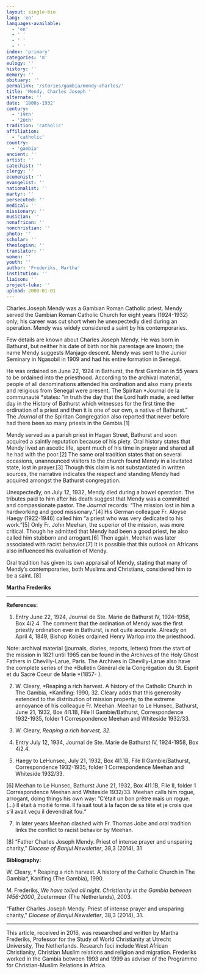 ```yaml
---
layout: single-bio
lang: 'en'
languages-available:
  - 'en'
  - ' '
  - ' '
  - ' '
index: 'primary'
categories: 'm'
eulogy: ''
history: ''
memory: ''
obituary: ''
permalink: '/stories/gambia/mendy-charles/'
title: 'Mendy, Charles Joseph '
alternate: ''
date: '1800s-1932'
century:
  - '19th'
  - '20th'
tradition: 'catholic'
affiliation:
  - 'catholic'
country:
  - 'gambia'
ancient: ''
artist: ''
catechist: ''
clergy: ''
ecumenist: ''
evangelist: ''
nationalist: ''
martyr: ''
persecuted: ''
medical: ''
missionary: ''
musician: ''
nonafrican: ''
nonchristian: ''
photo: ''
scholar: ''
theologian: ''
translator: ''
women: ''
youth: ''
author: 'Frederiks, Martha'
institution: ''
liaison: ''
project-luke: ''
upload: 2000-01-01
---
```



Charles Joseph Mendy was a Gambian Roman Catholic priest.  Mendy served the Gambian Roman Catholic Church for eight years (1924-1932)  only; his career was cut short when he unexpectedly died during an operation.  Mendy was widely considered a saint by his contemporaries.

Few  details are known about Charles Joseph Mendy. He was born in Bathurst, but neither  his date of birth nor his parentage are known; the name Mendy suggests Manjago  descent. Mendy was sent to the Junior Seminary in Ngasobil in 1909 and had his  entire formation in Senegal.

He  was ordained on June 22, 1924 in Bathurst, the first Gambian in 55 years to be  ordained into the priesthood. According to the archival material, people of all  denominations attended his ordination and also many priests and religious from  Senegal were present. The Spiritan *Journal de la communauté *states: &ldquo;in  truth the day that the Lord hath made, a red letter day in the History of  Bathurst which witnesses for the first time the ordination of a priest and then  it is one of our own, a native of Bathurst.&rdquo; The *Journal* of the Spiritan Congregation also reported that never  before had there been so many priests in the Gambia.[1]

Mendy  served as a parish priest in Hagan Street, Bathurst and soon acquired a saintly  reputation because of his piety. Oral history states that Mendy lived an  ascetic life, spent much of his time in prayer and shared all he had with the  poor.[2] The same oral tradition states that on several occasions, unannounced  visitors to the church found Mendy in a levitated state, lost in prayer.[3]  Though this claim is not substantiated in written sources, the narrative  indicates the respect and standing Mendy had acquired amongst the Bathurst  congregation.

Unexpectedly,  on July 12, 1932, Mendy died during a bowel operation. The tributes paid to him  after his death suggest that Mendy was a committed and compassionate pastor. The *Journal* records: &ldquo;The mission lost in  him a hardworking and good missionary.&rdquo;[4] His German colleague Fr. Aloyse  Haegy (1922-1946) called him &ldquo;a priest who was very dedicated to his work.&rdquo;[5]  Only Fr. John Meehan, the superior of the mission, was more critical. Though he  admitted that Mendy had been a good priest, he also called him stubborn and arrogant.[6]  Then again, Meehan was later associated with racist behavior.[7] It is possible  that this outlook on Africans also influenced his evaluation of Mendy.

Oral  tradition has given its own appraisal of Mendy, stating that many of Mendy&rsquo;s  contemporaries, both Muslims and Christians, considered him to be a saint. [8]

**Martha  Frederiks**

---

**References:**

1. Entry June 22,  1924, Journal de Ste. Marie de Bathurst IV, 1924-1958, Box 4i2.4. The comment  that the ordination of Mendy was the first priestly ordination ever in  Bathurst, is not quite accurate. Already on April 4, 1849, Bishop Kobès  ordained Henry Warlop into the priesthood.

Note:  archival material (journals, diaries, reports, letters) from the start of the  mission in 1821 until 1965 can be found in the Archives of the Holy Ghost  Fathers in Chevilly-Larue, Paris. The Archives in Chevilly-Larue also have the  complete series of the *Bulletin Général  de la Congrégation du St. Esprit et du Sacré Coeur de Marie *(1857- ).

2. W. Cleary, *Reaping a rich harvest. A history of the Catholic Church in The Gambia, *Kanifing: 1990, 32. Cleary adds that this generosity extended to the  distribution of mission property, to the extreme annoyance of his colleague Fr.  Meehan. Meehan to Le Hunsec, Bathurst, June 21, 1932, Box 4I1.1B, File II  Gambie/Bathurst, Correspondence 1932-1935, folder 1 Correspondence Meehan and  Whiteside 1932/33.

3. W. Cleary, *Reaping a rich harvest, 32.*

4. Entry July 12, 1934, Journal de Ste.  Marie de Bathurst IV, 1924-1958, Box 4i2.4.

5. Haegy to  LeHunsec, July 21, 1932, Box 4I1.1B, File II Gambie/Bathurst, Correspondence 1932-1935,  folder 1 Correspondence Meehan and Whiteside 1932/33.

[6] Meehan to Le Hunsec, Bathurst June  21, 1932, Box 4I1.1B, File II, folder 1 Correspondence Meehan and Whiteside  1932/33. Meehan calls him rogue, arrogant, doing things his own  way: &rdquo;C&rsquo;était un bon prêtre mais un rogue. (…) Il était à moitié formé. Il faisait  tout à la façon de sa tête et je crois que s&rsquo;il avait veçu il devendrait fou.&ldquo;

7. In later years Meehan clashed with Fr.  Thomas Jobe and oral tradition links the conflict to racist behavior by Meehan.

[8] &ldquo;Father Charles  Joseph Mendy. Priest of intense prayer and unsparing charity,&rdquo; *Diocese of Banjul Newsletter*, 38,3  (2014), 31

**Bibliography:**

W.  Cleary, * Reaping a rich harvest. A history of the  Catholic Church in The Gambia*, Kanifing (The Gambia), 1990.

M.  Frederiks, *We have toiled all night.  Christianity in the Gambia between 1456-2000*, Zoetermeer (The Netherlands),  2003.

&ldquo;Father Charles  Joseph Mendy. Priest of intense prayer and unsparing charity,&rdquo; *Diocese of Banjul Newsletter*, 38,3  (2014), 31.

---

This  article, received in 2016, was researched and written by Martha Frederiks,  Professor for the Study of World Christianity at Utrecht University, The  Netherlands. Research foci include West African Christianity, Christian Muslim  relations and religion and migration. Frederiks worked in the Gambia between  1993 and 1999 as&nbsp;adviser&nbsp;of the Programme for Christian-Muslim  Relations in Africa.
